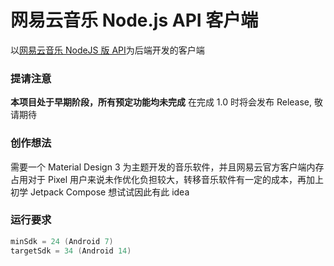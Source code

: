 # 网易云音乐 Node.js API 客户端

以[网易云音乐 NodeJS 版 API](https://binaryify.github.io/NeteaseCloudMusicApi/)为后端开发的客户端



### 提请注意

**本项目处于早期阶段，所有预定功能均未完成** 在完成 1.0 时将会发布 Release, 敬请期待



### 创作想法

需要一个 Material Design 3 为主题开发的音乐软件，并且网易云官方客户端内存占用对于 Pixel 用户来说未作优化负担较大，转移音乐软件有一定的成本，再加上初学 Jetpack Compose 想试试因此有此 idea



### 运行要求

```kotlin
minSdk = 24 (Android 7)
targetSdk = 34 (Android 14)
```
